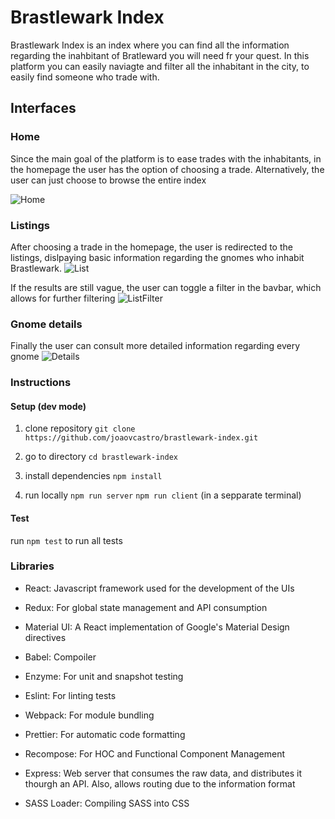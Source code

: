 # Brastlewark Index

Brastlewark Index is an index where you can find all the information regarding the inahbitant of Bratleward you will need fr your quest.
In this platform you can easily naviagte and filter all the inhabitant in the city, to easily find someone who trade with.

## Interfaces

### Home

Since the main goal of the platform is to ease trades with the inhabitants, in the homepage the user has the option of choosing a trade. 
Alternatively, the user can just choose to browse the entire index

![Home](https://i.ibb.co/8XcRvJv/index.png)

### Listings

After choosing a trade in the homepage, the user is redirected to the listings, dislpaying basic information regarding the gnomes who inhabit Brastlewark.
![List](https://i.ibb.co/YTP0wR9/gnome-list.png)

If the results are still vague, the user can toggle a filter in the bavbar, which allows for further filtering
![ListFilter](https://i.ibb.co/sqtmrpL/Filter.png)

### Gnome details

Finally the user can consult more detailed information regarding every gnome
![Details](https://i.ibb.co/9hTHCcJ/gnome-details2.png)


### Instructions

#### Setup (dev mode)

1. clone repository
`git clone https://github.com/joaovcastro/brastlewark-index.git`

2. go to directory
`cd brastlewark-index`

3. install dependencies
`npm install`

4. run locally
`npm run server`
`npm run client` (in a sepparate terminal)

#### Test
run `npm test` to run all tests

### Libraries

- React: Javascript framework used for the development of the UIs

- Redux: For global state management and API consumption

- Material UI: A React implementation of Google's Material Design directives

- Babel: Compoiler

- Enzyme: For unit and snapshot testing

- Eslint: For linting tests

- Webpack: For module bundling

- Prettier: For automatic code formatting 

- Recompose: For HOC and Functional Component Management

- Express: Web server that consumes the raw data, and distributes it thourgh an API. Also, allows routing due to the information format

- SASS Loader: Compiling SASS into CSS

